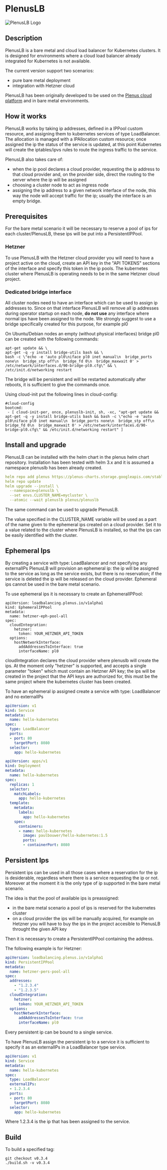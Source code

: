 # PlenusLB

![PlenusLB Logo](img/logo.png "PlenusLB Logo")

## Description

PlenusLB is a bare metal and cloud load balancer for Kubernetes clusters.
It is designed for environments where a cloud load balancer already integrated for Kubernetes is not available.

The current version support two scenarios:
- pure bare metal deployment
- integration with Hetzner cloud

PlenusLB has been originally developed to be used on the [Plenus cloud platform](https://plenus.cloud) and in bare metal environments.

## How it works

PlenusLB works by taking ip addresses, defined in a IPPool custom resource, and assigning them to kubernetes services of type LoadBalancer.
The allocation is managed with a IPAllocation custom resource; once assigned the ip the status of the service is updated, at this point Kubernetes will create the iptables/ipvs rules to route the ingress traffic to the service.

PlenusLB also takes care of:
- when the ip pool declares a cloud provider, requesting the ip address to that cloud provider and, on the provider side, direct the routing to the server where the ip will be assigned
- choosing a cluster node to act as ingress node
- assigning the ip address to a given network interface of the node, this way the node will accept traffic for the ip; usually the interface is an empty bridge.

## Prerequisites

For the bare metal scenario it will be necessary to reserve a pool of ips for each cluster/PlenusLB, these ips will be put into a PersistentIPPool.

### Hetzner

To use PlenusLB with the Hetzner cloud provider you will need to have a project active on the cloud, create an API key in the "API TOKENS" sections of the interface and specify this token in the ip pools. The kubernetes cluster where PlenusLB is operating needs to be in the same Hetzner cloud project.

### Dedicated bridge interface

All cluster nodes need to have an interface which can be used to assign ip addresses to.
Since on that interface PlenusLB will remove all ip addresses during operator startup on each node, **do not use** any interface where normal ips have been assigned to the node.
We strongly suggest to use a bridge specifically created for this purpose, for example pl0

On Ubuntu/Debian nodes an empty (without physical interfaces) bridge pl0 can be created with the following commands:

```
apt-get update && \
apt-get -q -y install bridge-utils bash && \
bash -c \"echo -e 'auto pl0\niface pl0 inet manual\n  bridge_ports none\n  bridge_stp off\n  bridge_fd 0\n  bridge_maxwait 0' > /etc/network/interfaces.d/90-bridge-pl0.cfg\" && \
/etc/init.d/networking restart
```

The bridge will be persistent and will be restarted automatically after reboots, it is sufficient to give the commands once.

Using cloud-init put the following lines in cloud-config:

```
#cloud-config
bootcmd:
 - [ cloud-init-per, once, plenuslb-init, sh, -xc, "apt-get update && apt-get -q -y install bridge-utils bash && bash -c \"echo -e 'auto pl0\niface pl0 inet manual\n  bridge_ports none\n  bridge_stp off\n  bridge_fd 0\n  bridge_maxwait 0' > /etc/network/interfaces.d/90-bridge-pl0.cfg\" && /etc/init.d/networking restart" ]
```

## Install and upgrade

PlenusLB can be installed with the helm chart in the plenus helm chart repository.
Installation has been tested with helm 3.x and it is assumed a namespace plenuslb has been already created.

```yaml
helm repo add plenus https://plenus-charts.storage.googleapis.com/stable/
helm repo update
helm upgrade --install \
  --namespace=plenuslb \
  --set envs.CLUSTER_NAME=mycluster \
  --atomic --wait plenuslb plenus/plenuslb
```

The same command can be used to upgrade PlenusLB.

The value specified in the CLUSTER_NAME variable will be used as a part of the name given to the ephemeral ips created on a cloud provider.
Set it to a value related to the cluster where PlenusLB is installed, so that the ips can be easily identified with the cluster.

## Ephemeral Ips

By creating a service with type: LoadBalancer and not specifying any externalIPs PlenusLB will provision an ephemeral ip:
the ip will be assigned to the service as long as the service exists, but there is no reservation; if the service is deleted the ip will be
released on the cloud provider. Ephemeral ips cannot be used in the bare metal scenario.

To use ephemeral ips it is necessary to create an EphemeralIPPool:

```
apiVersion: loadbalancing.plenus.io/v1alpha1
kind: EphemeralIPPool
metadata:
  name: hetzner-eph-pool-all
spec:
  cloudIntegration:
    hetzner:
      token: YOUR_HETZNER_API_TOKEN
  options:
    hostNetworkInterface:
      addAddressesToInterface: true
      interfaceName: pl0
```

cloudIntegration declares the cloud provider where plenuslb will create the ips. At the moment only "hetzner" is supported, and accepts a single parameter "token" which must contain an Hetzner API key; the ips will be created in the project that the API keys are authorized for, this must be the same project where the kubernetes cluster has been created.

To have an ephemeral ip assigned create a service with type: LoadBalancer and no externalIPs

```yaml
apiVersion: v1
kind: Service
metadata:
  name: hello-kubernetes
spec:
  type: LoadBalancer
  ports:
  - port: 80
    targetPort: 8080
  selector:
    app: hello-kubernetes
```

```yaml
apiVersion: apps/v1
kind: Deployment
metadata:
  name: hello-kubernetes
spec:
  replicas: 1
  selector:
    matchLabels:
      app: hello-kubernetes
  template:
    metadata:
      labels:
        app: hello-kubernetes
    spec:
      containers:
      - name: hello-kubernetes
        image: paulbouwer/hello-kubernetes:1.5
        ports:
        - containerPort: 8080
```

## Persistent Ips

Persistent ips can be used in all those cases where a reservation for the ip is desiderable, regardless where there is a service requesting the ip or not.
Moreover at the moment it is the only type of ip supported in the bare metal scenario.

The idea is that the pool of available ips is preassigned:
- in the bare metal scenario a pool of ips is reserved for the kubernetes cluster
- on a cloud provider the ips will be manually acquired, for example on Hetzner you will have to buy the ips in the project accesible to PlenusLB throught the given API key

Then it is necessary to create a PersistentIPPool containing the address.

The following example is for Hetzner:

```yaml
apiVersion: loadbalancing.plenus.io/v1alpha1
kind: PersistentIPPool
metadata:
  name: hetzner-pers-pool-all
spec:
  addresses:
    - "1.2.3.4"
    - "1.2.3.5"
  cloudIntegration: 
    hetzner:
      token: YOUR_HETZNER_API_TOKEN
  options:
    hostNetworkInterface: 
      addAddressesToInterface: true
      interfaceName: pl0
```

Every persistent ip can be bound to a single service.

To have PlenusLB assign the persistent ip to a service it is sufficient to specify it as an externalIPs in a LoadBalancer type service.

```yaml
apiVersion: v1
kind: Service
metadata:
  name: hello-kubernetes
spec:
  type: LoadBalancer
  externalIPs:
  - 1.2.3.4
  ports:
  - port: 80
    targetPort: 8080
  selector:
    app: hello-kubernetes
```

Where 1.2.3.4 is the ip that has been assigned to the service.  

## Build

To build a specified tag:

```
git checkout v0.3.4
./build.sh -v v0.3.4
```
